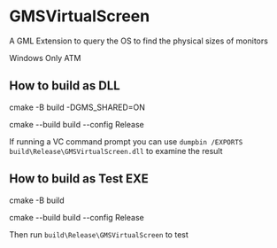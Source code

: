 # GMSVirtualScreen

A GML Extension to query the OS to find the physical sizes of monitors

Windows Only ATM

## How to build as DLL

cmake -B build -DGMS_SHARED=ON

cmake --build build --config Release

If running a VC command prompt you can use `dumpbin /EXPORTS build\Release\GMSVirtualScreen.dll` to examine the result

## How to build as Test EXE

cmake -B build

cmake --build build --config Release

Then run `build\Release\GMSVirtualScreen` to test
